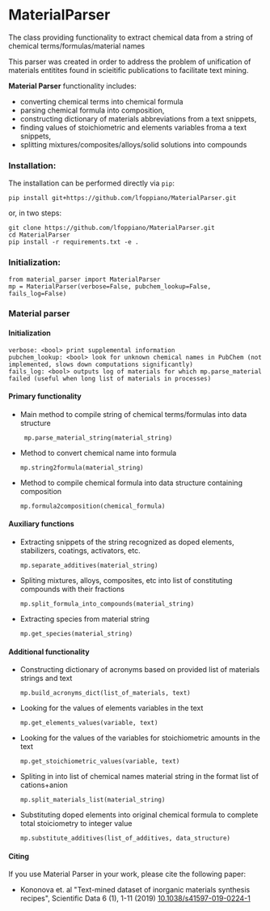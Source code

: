 # MaterialParser

The class providing functionality to extract chemical data from a string of chemical terms/formulas/material names

This parser was created in order to address the problem of unification of materials entitites found in scieitific publications to facilitate text mining.

**Material Parser** functionality includes:

 * converting chemical terms into chemical formula
 * parsing chemical formula into composition,
 * constructing dictionary of materials abbreviations from a text snippets,
 * finding values of stoichiometric and elements variables froma a text snippets,
 * splitting mixtures/composites/alloys/solid solutions into compounds
 
### Installation:

The installation can be performed directly via `pip`: 
```
pip install git+https://github.com/lfoppiano/MaterialParser.git
```

or, in two steps: 
```
git clone https://github.com/lfoppiano/MaterialParser.git
cd MaterialParser
pip install -r requirements.txt -e .
```

### Initialization:
```
from material_parser import MaterialParser
mp = MaterialParser(verbose=False, pubchem_lookup=False, fails_log=False)
```

### Material parser

#### Initialization

 ```
 verbose: <bool> print supplemental information
 pubchem_lookup: <bool> look for unknown chemical names in PubChem (not implemented, slows down computations significantly)
 fails_log: <bool> outputs log of materials for which mp.parse_material failed (useful when long list of materials in processes)
 ```

#### Primary functionality

 * Main method to compile string of chemical terms/formulas into data structure
    ```
     mp.parse_material_string(material_string)
     ```

 * Method to convert chemical name into formula
    ```
    mp.string2formula(material_string)
    ```

 * Method to compile chemical formula into data structure containing composition
     ```
     mp.formula2composition(chemical_formula)
     ```

#### Auxiliary functions

 * Extracting snippets of the string recognized as doped elements, stabilizers, coatings, activators, etc.
    ```
    mp.separate_additives(material_string)
    ```

 * Spliting mixtures, alloys, composites, etc into list of constituting compounds with their fractions
    ```
    mp.split_formula_into_compounds(material_string)
    ```
 * Extracting species from material string
    ```
    mp.get_species(material_string)
    ```

#### Additional functionality

 * Constructing dictionary of acronyms based on provided list of materials strings and text
    ```
    mp.build_acronyms_dict(list_of_materials, text)
    ```

 * Looking for the values of elements variables in the text
    ```
    mp.get_elements_values(variable, text)
    ```

 * Looking for the values of the variables for stoichiometric amounts in the text
    ```
    mp.get_stoichiometric_values(variable, text)
    ```

 * Spliting in into list of chemical names material string in the format list of cations+anion
    ```
    mp.split_materials_list(material_string)
    ```

 * Substituting doped elements into original chemical formula to complete total stoiciometry to integer value
    ```
    mp.substitute_additives(list_of_additives, data_structure)
    ```

#### Citing

If you use Material Parser in your work, please cite the following paper:

 * Kononova et. al "Text-mined dataset of inorganic materials synthesis recipes", Scientific Data 6 (1), 1-11 (2019) [10.1038/s41597-019-0224-1](https://www.nature.com/articles/s41597-019-0224-1)
